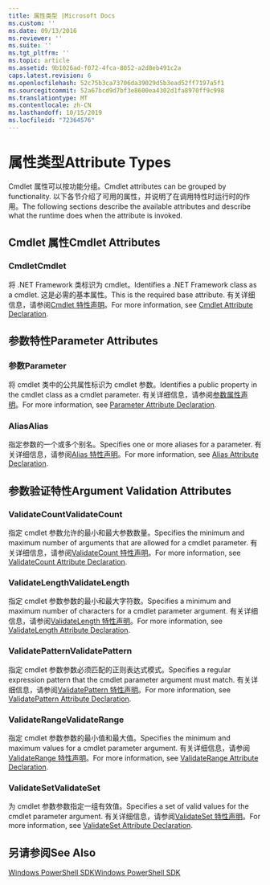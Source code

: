 ```yaml
---
title: 属性类型 |Microsoft Docs
ms.custom: ''
ms.date: 09/13/2016
ms.reviewer: ''
ms.suite: ''
ms.tgt_pltfrm: ''
ms.topic: article
ms.assetid: 9b1026ad-f072-4fca-8052-a2d8eb491c2a
caps.latest.revision: 6
ms.openlocfilehash: 52c75b3ca73706da39029d5b3ead52ff7197a5f1
ms.sourcegitcommit: 52a67bcd9d7bf3e8600ea4302d1fa8970ff9c998
ms.translationtype: MT
ms.contentlocale: zh-CN
ms.lasthandoff: 10/15/2019
ms.locfileid: "72364576"
---
```

# <a name="attribute-types"></a><span data-ttu-id="c7581-102">属性类型</span><span class="sxs-lookup"><span data-stu-id="c7581-102">Attribute Types</span></span>

<span data-ttu-id="c7581-103">Cmdlet 属性可以按功能分组。</span><span class="sxs-lookup"><span data-stu-id="c7581-103">Cmdlet attributes can be grouped by functionality.</span></span>
<span data-ttu-id="c7581-104">以下各节介绍了可用的属性，并说明了在调用特性时运行时的作用。</span><span class="sxs-lookup"><span data-stu-id="c7581-104">The following sections describe the available attributes and describe what the runtime does when the attribute is invoked.</span></span>

## <a name="cmdlet-attributes"></a><span data-ttu-id="c7581-105">Cmdlet 属性</span><span class="sxs-lookup"><span data-stu-id="c7581-105">Cmdlet Attributes</span></span>

### <a name="cmdlet"></a><span data-ttu-id="c7581-106">Cmdlet</span><span class="sxs-lookup"><span data-stu-id="c7581-106">Cmdlet</span></span>

<span data-ttu-id="c7581-107">将 .NET Framework 类标识为 cmdlet。</span><span class="sxs-lookup"><span data-stu-id="c7581-107">Identifies a .NET Framework class as a cmdlet.</span></span>
<span data-ttu-id="c7581-108">这是必需的基本属性。</span><span class="sxs-lookup"><span data-stu-id="c7581-108">This is the required base attribute.</span></span>
<span data-ttu-id="c7581-109">有关详细信息，请参阅[Cmdlet 特性声明](./cmdlet-attribute-declaration.md)。</span><span class="sxs-lookup"><span data-stu-id="c7581-109">For more information, see [Cmdlet Attribute Declaration](./cmdlet-attribute-declaration.md).</span></span>

## <a name="parameter-attributes"></a><span data-ttu-id="c7581-110">参数特性</span><span class="sxs-lookup"><span data-stu-id="c7581-110">Parameter Attributes</span></span>

### <a name="parameter"></a><span data-ttu-id="c7581-111">参数</span><span class="sxs-lookup"><span data-stu-id="c7581-111">Parameter</span></span>

<span data-ttu-id="c7581-112">将 cmdlet 类中的公共属性标识为 cmdlet 参数。</span><span class="sxs-lookup"><span data-stu-id="c7581-112">Identifies a public property in the cmdlet class as a cmdlet parameter.</span></span>
<span data-ttu-id="c7581-113">有关详细信息，请参阅[参数属性声明](./parameter-attribute-declaration.md)。</span><span class="sxs-lookup"><span data-stu-id="c7581-113">For more information, see [Parameter Attribute Declaration](./parameter-attribute-declaration.md).</span></span>

### <a name="alias"></a><span data-ttu-id="c7581-114">Alias</span><span class="sxs-lookup"><span data-stu-id="c7581-114">Alias</span></span>

<span data-ttu-id="c7581-115">指定参数的一个或多个别名。</span><span class="sxs-lookup"><span data-stu-id="c7581-115">Specifies one or more aliases for a parameter.</span></span>
<span data-ttu-id="c7581-116">有关详细信息，请参阅[Alias 特性声明](./alias-attribute-declaration.md)。</span><span class="sxs-lookup"><span data-stu-id="c7581-116">For more information, see [Alias Attribute Declaration](./alias-attribute-declaration.md).</span></span>

## <a name="argument-validation-attributes"></a><span data-ttu-id="c7581-117">参数验证特性</span><span class="sxs-lookup"><span data-stu-id="c7581-117">Argument Validation Attributes</span></span>

### <a name="validatecount"></a><span data-ttu-id="c7581-118">ValidateCount</span><span class="sxs-lookup"><span data-stu-id="c7581-118">ValidateCount</span></span>

<span data-ttu-id="c7581-119">指定 cmdlet 参数允许的最小和最大参数数量。</span><span class="sxs-lookup"><span data-stu-id="c7581-119">Specifies the minimum and maximum number of arguments that are allowed for a cmdlet parameter.</span></span>
<span data-ttu-id="c7581-120">有关详细信息，请参阅[ValidateCount 特性声明](./validatecount-attribute-declaration.md)。</span><span class="sxs-lookup"><span data-stu-id="c7581-120">For more information, see [ValidateCount Attribute Declaration](./validatecount-attribute-declaration.md).</span></span>

### <a name="validatelength"></a><span data-ttu-id="c7581-121">ValidateLength</span><span class="sxs-lookup"><span data-stu-id="c7581-121">ValidateLength</span></span>

<span data-ttu-id="c7581-122">指定 cmdlet 参数参数的最小和最大字符数。</span><span class="sxs-lookup"><span data-stu-id="c7581-122">Specifies a minimum and maximum number of characters for a cmdlet parameter argument.</span></span>
<span data-ttu-id="c7581-123">有关详细信息，请参阅[ValidateLength 特性声明](./validatelength-attribute-declaration.md)。</span><span class="sxs-lookup"><span data-stu-id="c7581-123">For more information, see [ValidateLength Attribute Declaration](./validatelength-attribute-declaration.md).</span></span>

### <a name="validatepattern"></a><span data-ttu-id="c7581-124">ValidatePattern</span><span class="sxs-lookup"><span data-stu-id="c7581-124">ValidatePattern</span></span>

<span data-ttu-id="c7581-125">指定 cmdlet 参数参数必须匹配的正则表达式模式。</span><span class="sxs-lookup"><span data-stu-id="c7581-125">Specifies a regular expression pattern that the cmdlet parameter argument must match.</span></span>
<span data-ttu-id="c7581-126">有关详细信息，请参阅[ValidatePattern 特性声明](./validatepattern-attribute-declaration.md)。</span><span class="sxs-lookup"><span data-stu-id="c7581-126">For more information, see [ValidatePattern Attribute Declaration](./validatepattern-attribute-declaration.md).</span></span>

### <a name="validaterange"></a><span data-ttu-id="c7581-127">ValidateRange</span><span class="sxs-lookup"><span data-stu-id="c7581-127">ValidateRange</span></span>

<span data-ttu-id="c7581-128">指定 cmdlet 参数参数的最小值和最大值。</span><span class="sxs-lookup"><span data-stu-id="c7581-128">Specifies the minimum and maximum values for a cmdlet parameter argument.</span></span>
<span data-ttu-id="c7581-129">有关详细信息，请参阅[ValidateRange 特性声明](./validaterange-attribute-declaration.md)。</span><span class="sxs-lookup"><span data-stu-id="c7581-129">For more information, see [ValidateRange Attribute Declaration](./validaterange-attribute-declaration.md).</span></span>

### <a name="validateset"></a><span data-ttu-id="c7581-130">ValidateSet</span><span class="sxs-lookup"><span data-stu-id="c7581-130">ValidateSet</span></span>

<span data-ttu-id="c7581-131">为 cmdlet 参数参数指定一组有效值。</span><span class="sxs-lookup"><span data-stu-id="c7581-131">Specifies a set of valid values for the cmdlet parameter argument.</span></span>
<span data-ttu-id="c7581-132">有关详细信息，请参阅[ValidateSet 特性声明](./validateset-attribute-declaration.md)。</span><span class="sxs-lookup"><span data-stu-id="c7581-132">For more information, see [ValidateSet Attribute Declaration](./validateset-attribute-declaration.md).</span></span>

## <a name="see-also"></a><span data-ttu-id="c7581-133">另请参阅</span><span class="sxs-lookup"><span data-stu-id="c7581-133">See Also</span></span>

[<span data-ttu-id="c7581-134">Windows PowerShell SDK</span><span class="sxs-lookup"><span data-stu-id="c7581-134">Windows PowerShell SDK</span></span>](../windows-powershell-reference.md)
